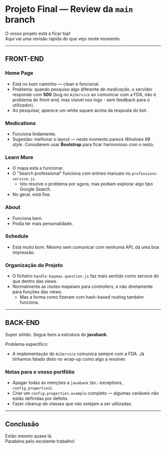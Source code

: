 # Projeto Final — Review da `main` branch

O vosso projeto está a ficar top!  
Aqui vai uma revisão rápida do que vejo neste momento.

---

## FRONT-END

### Home Page
- Está no bom caminho — clean e funcional.  
- Problema: quando pesquiso algo diferente de *medicação*, o servidor responde com **500** (bug no `AiService` ao comunicar com a FDA, não é problema do front-end, mas visível nos logs - sem feedback para o utilizador).  
- Ao pesquisar, aparece um white square acima da resposta do bot.

### Medications
- Funciona lindamente.  
- Sugestão: melhorar o layout — neste momento parece *Windows 98 style*. Considerem usar **Bootstrap** para ficar harmonioso com o resto.

### Learn More
- O mapa está a funcionar.  
- O "Search professional" funciona com entries manuais no `professions-service.js`.  
  - Isto resolve o problema por agora, mas podiam explorar algo tipo Google Search.  
- No geral, está fixe.

### About
- Funciona bem.  
- Podia ter mais personalidade.

### Schedule
- Está muito bom. Mesmo sem comunicar com nenhuma API, dá uma boa impressão.


### Organização do Projeto
- O ficheiro `handle-baymax.question.js` faz mais sentido como service do que dentro das views.  
- Normalmente as routes mapeiam para controllers, e não diretamente para funções das views.  
  - Mas a forma como fizeram com hash-based routing também funciona.

---

## BACK-END

Super sólido. Segue bem a estrutura do **javabank**.  

Problema específico:  
- A implementação do `AiService` comunica sempre com a FDA. Já tínhamos falado disto no wrap-up como algo a resolver.

### Notas para o vosso portfólio
- Apagar todas as menções a `javabank` (ex.: exceptions, `config.properties`).  
- Criar um `config.properties.example` completo — algumas variáveis não estão definidas por defeito.  
- Fazer cleanup de classes que não estejam a ser utilizadas.

---

## Conclusão
Estão mesmo quase lá.  
Parabéns pelo excelente trabalho!

